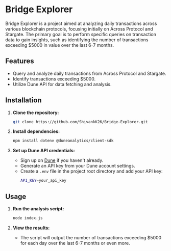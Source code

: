 # Bridge Explorer

Bridge Explorer is a project aimed at analyzing daily transactions across various blockchain protocols, focusing initially on Across Protocol and Stargate. The primary goal is to perform specific queries on transaction data to gain insights, such as identifying the number of transactions exceeding $5000 in value over the last 6-7 months.

## Features

- Query and analyze daily transactions from Across Protocol and Stargate.
- Identify transactions exceeding $5000.
- Utilize Dune API for data fetching and analysis.

## Installation

1. **Clone the repository:**
    ```sh
    git clone https://github.com/ShivankK26/Bridge-Explorer.git
    ```

2. **Install dependencies:**
    ```sh
    npm install dotenv @duneanalytics/client-sdk
    ```

3. **Set up Dune API credentials:**
    - Sign up on [Dune](https://dune.com/) if you haven't already.
    - Generate an API key from your Dune account settings.
    - Create a `.env` file in the project root directory and add your API key:
        ```sh
        API_KEY=your_api_key
        ```

## Usage

1. **Run the analysis script:**
    ```sh
    node index.js
    ```

2. **View the results:**
    - The script will output the number of transactions exceeding $5000 for each day over the last 6-7 months or even more.